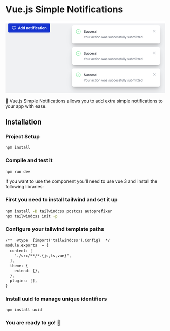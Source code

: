 # Vue.js Simple Notifications

![Vue.js Simple Notifications](https://raw.githubusercontent.com/lucasvallejo1992/vue-notifications/2452d98c2661c7b9a4189b73e62046dbd4dcd22d/docs/simple-notification.png)

🎉 Vue.js Simple Notifications allows you to add extra simple notifications to your app with ease.

## Installation

### Project Setup
```sh
npm install
```

### Compile and test it
```sh
npm run dev
```

If you want to use the component you'll need to use vue 3 and install the following libraries:

### First you need to install tailwind and set it up
```sh
npm install -D tailwindcss postcss autoprefixer
npx tailwindcss init -p
```

### Configure your tailwind template paths
```
/**  @type  {import('tailwindcss').Config}  */
module.exports  = {
  content: [
    "./src/**/*.{js,ts,vue}",
  ],
  theme: {
    extend: {},
  },
  plugins: [],
}
```

### Install uuid to manage unique identifiers
```sh
npm install uuid
```

### You are ready to go! 🚀
